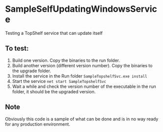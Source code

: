 # SampleSelfUpdatingWindowsService
Testing a TopShelf service that can update itself

## To test:

1. Build one version. Copy the binaries to the run folder.
1. Build another version (different version number). Copy the binaries to the upgrade folder.
1. Install the service in the Run folder `SampleTopshelfSvc.exe install`
1. Start the service `net start SampleTopshelfSvc`
1. Wait a while and check the version number of the executable in the run folder, it should be the upgraded version.

## Note

Obviously this code is a sample of what can be done and is in no way ready for any production environment.
